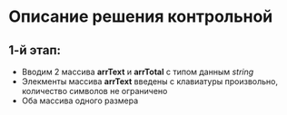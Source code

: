 # Описание решения контрольной

## 1-й этап:

* Вводим 2 массива **arrText** и **arrTotal** с типом данным *string*
* Элекменты массива **arrText** введены с клавиатуры произвольно, количество символов не ограничено
* Оба массива одного размера

